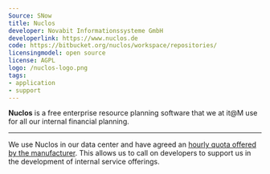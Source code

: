 ```yaml
---
Source: SNow
title: Nuclos
developer: Novabit Informationssysteme GmbH
developerlink: https://www.nuclos.de
code: https://bitbucket.org/nuclos/workspace/repositories/
licensingmodel: open source
license: AGPL
logo: /nuclos-logo.png
tags:
- application
- support
---
```


__Nuclos__ is a free enterprise resource planning software that we at it@M use for all our internal financial planning.

---

We use Nuclos in our data center and have agreed an [hourly quota offered by the manufacturer](https://www.nuclos.de/support/).
This allows us to call on developers to support us in the development of internal service offerings.

